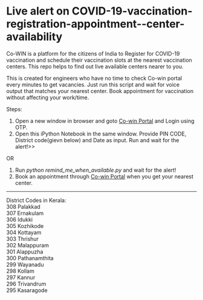 # Live alert on COVID-19-vaccination-registration-appointment--center-availability
Co-WIN is a platform for the citizens of India to Register for COVID-19 vaccination and schedule their vaccination slots at the nearest vaccination centers. This repo helps to find out live available centers nearer to you.

This is created for engineers who have no time to check Co-win portal every minutes to get vacancies. Just run this script and wait for voice output that matches your nearest center. Book appointment for vaccination without affecting your work/time. 


Steps:

1. Open a new window in browser and goto <a href="https://www.cowin.gov.in/home">Co-win Portal</a> and Login using OTP.
2. Open this iPython Notebook in the same window. Provide PIN CODE, District code(gievn below) and Date as input. Run and wait for the alert!>>

OR

1. Run <i> python remind_me_when_available.py </i> and wait for the alert!
2. Book an appointment through <a href="https://www.cowin.gov.in/home">Co-win Portal</a> when you get your nearest center.

<hr/>

District Codes in Kerala:<br/>
    308 Palakkad <br/>
    307 Ernakulam <br/>
    306 Idukki <br/>
    305 Kozhikode <br/>
    304 Kottayam <br/>
    303 Thrishur <br/>
    302 Malappuram <br/>
    301 Alappuzha <br/>
    300 Pathanamthita <br/>
    299 Wayanadu <br/>
    298 Kollam <br/>
    297 Kannur <br/>
    296 Trivandrum <br/>
    295 Kasaragode <br/>

